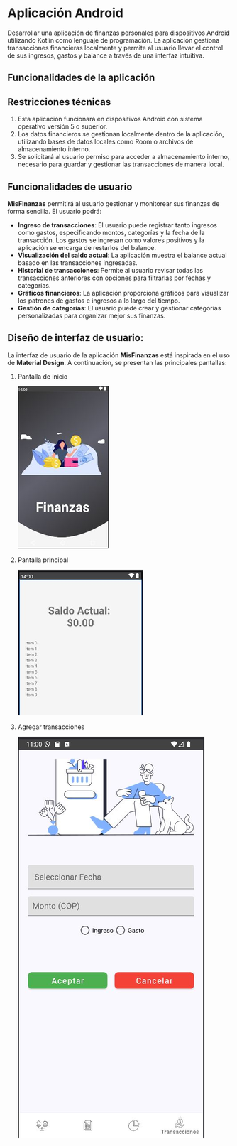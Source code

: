 
# Aplicación Android

Desarrollar una aplicación de finanzas personales para dispositivos Android utilizando Kotlin como lenguaje de programación. La aplicación gestiona transacciones financieras localmente y permite al usuario llevar el control de sus ingresos, gastos y balance a través de una interfaz intuitiva.

## Funcionalidades de la aplicación

## Restricciones técnicas
1. Esta aplicación funcionará en dispositivos Android con sistema operativo versión 5 o superior.
2. Los datos financieros se gestionan localmente dentro de la aplicación, utilizando bases de datos locales como Room o archivos de almacenamiento interno.
3. Se solicitará al usuario permiso para acceder a almacenamiento interno, necesario para guardar y gestionar las transacciones de manera local.

## Funcionalidades de usuario
**MisFinanzas** permitirá al usuario gestionar y monitorear sus finanzas de forma sencilla. El usuario podrá:

- **Ingreso de transacciones**: El usuario puede registrar tanto ingresos como gastos, especificando montos, categorías y la fecha de la transacción. Los gastos se ingresan como valores positivos y la aplicación se encarga de restarlos del balance.
- **Visualización del saldo actual**: La aplicación muestra el balance actual basado en las transacciones ingresadas.
- **Historial de transacciones**: Permite al usuario revisar todas las transacciones anteriores con opciones para filtrarlas por fechas y categorías.
- **Gráficos financieros**: La aplicación proporciona gráficos para visualizar los patrones de gastos e ingresos a lo largo del tiempo.
- **Gestión de categorías**: El usuario puede crear y gestionar categorías personalizadas para organizar mejor sus finanzas.

## Diseño de interfaz de usuario:

La interfaz de usuario de la aplicación **MisFinanzas** está inspirada en el uso de **Material Design**. A continuación, se presentan las principales pantallas:

1. Pantalla de inicio

   ![Pantalla de inicio](imagenes/intro.JPG)

2. Pantalla principal

   ![Pantalla principal](imagenes/saldo_actual.JPG)

3. Agregar transacciones 

   ![Transacciones](imagenes/transacciones.JPG)





